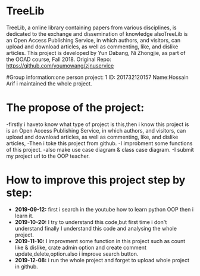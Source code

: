 # TreeLib
TreeLib, a online library containing papers from various disciplines, is dedicated to the exchange and dissemination of knowledge 
alsoTreeLib is an Open Access Publishing Service, in which authors, and visitors, can upload and download articles, as well as commenting, 
like, and dislike articles.
This project is developed by Yun Dabang, Ni Zhongjie, as part of the OOAD course, Fall 2018.
Original Repo: https://github.com/youmowang/zjnuservice


#Group information:one person
project: 1
ID: 201732120157 Name:Hossain Arif i maintained the whole project.

# The propose of the project:
-firstly i haveto know what type of project is this,then i know this project is is an Open Access Publishing Service, in which authors, and visitors, can upload and download articles, as well as commenting, 
like, and dislike articles,
-Then i toke this project from github.
-I improbment some functions of this project.
-also make use case diagram & class case diagram.
-I submit my project url to the OOP teacher.
 


# How to improve this project step by step:
* **2019-09-12:** first i search in the  youtube how to learn python OOP then i learn it.
* **2019-10-20:** I try to understand this code,but first time i don't understand finally
                  I understand this code and analysing the whole project.
* **2019-11-10:** I improvment some function in this project such as count like & dislike, 
                  crate admin option and create comment update,delete,option.also i improve 
                  search button.
* **2019-12-08:** i run the whole project and forget to upload whole project in github.                 


